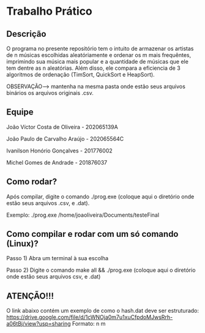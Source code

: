 # Trabalho Prático 

## Descrição
O programa no presente repositório tem o intuito de armazenar os artistas de n músicas escolhidas aleatóriamente e ordenar os m mais frequêntes, imprimindo sua música mais popular e a quantidade de músicas que ele tem dentre as n aleatórias. Além disso, ele compara a eficiencia de 3 algoritmos de ordenação (TimSort, QuickSort e HeapSort).

OBSERVAÇÃO--> mantenha na mesma pasta onde estão seus arquivos binários os arquivos originais .csv.

## Equipe
João Víctor Costa de Oliveira - 202065139A


João Paulo de Carvalho Araújo - 202065564C


Ivanilson Honório Gonçalves - 201776002


Michel Gomes de Andrade - 201876037

## Como rodar?

Após compilar, digite o comando ./prog.exe (coloque aqui o diretório onde estão seus arquivos .csv, e .dat).

Exemplo: ./prog.exe /home/joaoliveira/Documents/testeFinal

## Como compilar e rodar com um só comando (Linux)?

Passo 1) Abra um terminal à sua escolha

Passo 2) Digite o comando make all && ./prog.exe (coloque aqui o diretório onde estão seus arquivos csv, e .dat)

## ATENÇÃO!!!
O link abaixo contém um exemplo de como o hash.dat deve ser estruturado:
https://drive.google.com/file/d/1cWNOja0m7u1xuCfpdoMJwsRrh-a06tBj/view?usp=sharing
Formato: n m
